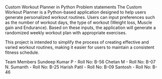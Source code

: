Custom Workout Planner in Python
Problem statements
The Custom Workout Planner is a Python-based application designed to help users generate personalized workout routines. Users can input preferences such as the number of workout days, the type of workout (Weight loss, Muscle gain and Endurance). Based on these inputs, the application will generate a randomized weekly workout plan with appropriate exercises.

This project is intended to simplify the process of creating effective and varied workout routines, making it easier for users to maintain a consistent fitness schedule.

Team Members
Sundeep Kumar P - Roll No: B-56
Chetan M - Roll No: B-07
N. Sumanth - Roll No: B-25
Harish Patil - Roll No: B-09
Santosh - Roll No: B-46
